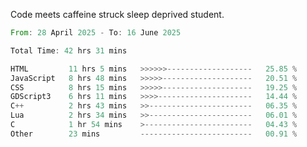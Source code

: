 Code meets caffeine struck sleep deprived student.

<!--START_SECTION:waka-->

```rust
From: 28 April 2025 - To: 16 June 2025

Total Time: 42 hrs 31 mins

HTML         11 hrs 5 mins   >>>>>>-------------------   25.85 %
JavaScript   8 hrs 48 mins   >>>>>--------------------   20.51 %
CSS          8 hrs 15 mins   >>>>>--------------------   19.25 %
GDScript3    6 hrs 11 mins   >>>>---------------------   14.44 %
C++          2 hrs 43 mins   >>-----------------------   06.35 %
Lua          2 hrs 34 mins   >>-----------------------   06.01 %
C            1 hr 54 mins    >------------------------   04.43 %
Other        23 mins         -------------------------   00.91 %
```

<!--END_SECTION:waka-->
